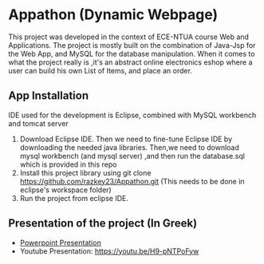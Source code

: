 # Appathon (Dynamic Webpage)
This project was developed in the context of ECE-NTUA course Web and Applications.
The project is mostly built on the combination of Java-Jsp for the Web App, and MySQL for
the database manipulation. When it comes to what the project really is ,it's an abstract online
electronics eshop where a user can build his own List of Items, and place an order.

## App Installation
IDE used for the development is Eclipse, combined with MySQL workbench and tomcat server
1. Download Eclipse IDE. Then we need to fine-tune Eclipse IDE by downloading the needed java libraries.
Then,we need to download mysql workbench (and mysql server) ,and then run the database.sql which is provided in this repo
2. Install this project library using git clone https://github.com/razkey23/Appathon.git
 (This needs to be done in eclipse's workspace folder)
3. Run the project from eclipse IDE.

## Presentation of the project (In Greek)
- [Powerpoint Presentation](https://github.com/razkey23/Appathon/blob/master/Presentation/AppPresentation.pptx "Title")
- Youtube Presentation: https://youtu.be/H9-pNTPoFyw

